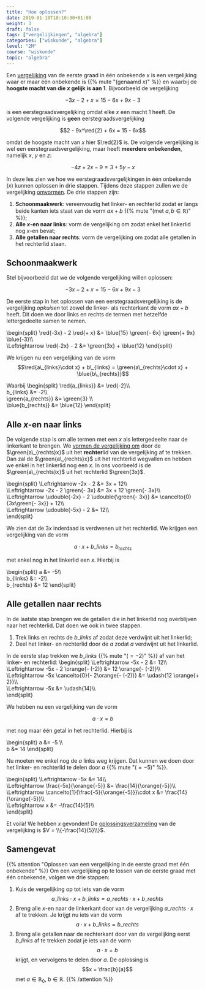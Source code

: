 ```yaml
---
title: "Hoe oplossen?"
date: 2019-01-10T18:10:30+01:00
weight: 3
draft: false
tags: ["vergelijkingen", "algebra"]
categories: ["wiskunde", "algebra"]
level: "2M"
course: "wiskunde"
topic: "algebra"
---
```

Een [vergelijking](../intro) van de eerste graad in één onbekende $x$ is een vergelijking
waar er maar één onbekende is {{% mute "(genaamd $x$)" %}} en waarbij de
**hoogste macht van die $x$ gelijk is aan $1$**. Bijvoorbeeld de
vergelijking

$$-3x - 2 + x = 15 - 6x + 9x -3$$

is een eerstegraadsvergelijking omdat elke $x$ een macht $1$ heeft.
De volgende vergelijking is **geen** eerstegraadsvergelijking

$$2 - 9x^\red{2} + 6x = 15 - 6x$$

omdat de hoogste macht van $x$ hier $\red{2}$ is. De volgende vergelijking is
wel een eerstegraadsvergelijking, maar heeft **meerdere onbekenden**, namelijk
$x$, $y$ en $z$:

$$-4z + 2x -9 = 3 + 5y - x$$

In deze les zien we hoe we eerstegraadsvergelijkingen in één onbekende ($x$)
kunnen oplossen in drie stappen. Tijdens deze stappen zullen we de vergelijking
[omvormen](../omvormen). 
De drie stappen zijn:

1. **Schoonmaakwerk**: vereenvoudig het linker- en rechterlid zodat er langs
beide kanten iets staat van de vorm $a x + b$
{{% mute "(met $a, b \in \mathbb{R}$)" %}};
2. **Alle $x$-en naar links**: vorm de vergelijking om zodat enkel het
linkerlid nog $x$-en bevat;
3. **Alle getallen naar rechts**: vorm de vergelijking om zodat alle getallen in
het rechterlid staan.

## Schoonmaakwerk
Stel bijvoorbeeld dat we de volgende vergelijking willen oplossen:

$$-3x - 2 + x = 15 - 6x + 9x -3$$

De eerste stap in het oplossen van een eerstegraadsvergelijking is de
vergelijking *opkuisen* tot zowel de linker- als rechterkant de vorm $ax + b$
heeft. Dit doen we door links en rechts de termen met hetzelfde lettergedeelte samen
te nemen.

\begin{split}
    \red{-3x} - 2 \red{+ x} &= \blue{15}
    \green{- 6x}
    \green{+ 9x} \blue{-3}\\\\\
    \Leftrightarrow \red{-2x} - 2 &= \green{3x} + \blue{12}
\end{split}

We krijgen nu een vergelijking van de vorm
$$\red{a\_{links}\cdot x} + b\_{links} = \green{a\_{rechts}\cdot x} + \blue{b\_{rechts}}$$

Waarbij
\begin{split}
    \red{a\_{links}} &= \red{-2}\\\\\
    b\_{links} &= -2\\\\\
    \green{a\_{rechts}} &= \green{3} \\\\\
    \blue{b\_{rechts}} &= \blue{12}
\end{split}

## Alle $x$-en naar links
De volgende stap is om alle termen met een $x$ als lettergedeelte naar de
linkerkant te brengen. We [vormen de vergelijking om](../omvormen) door de
$\green{a\_{rechts}x}$
uit het **rechter**lid van de vergelijking af te trekken. Dan zal de
$\green{a\_{rechts}x}$ uit het
rechterlid wegvallen en hebben we enkel in het linkerlid nog een $x$.
In ons voorbeeld is de $\green{a\_{rechts}x}$ uit het rechterlid $\green{3x}$.

\begin{split}
    \Leftrightarrow -2x - 2 &= 3x + 12\\\\\
    \Leftrightarrow -2x - 2 \green{- 3x} &= 3x + 12 \green{- 3x}\\\\\
    \Leftrightarrow \udouble{-2x} - 2 \udouble{\green{- 3x}} &= \cancelto{0}{3x\green{- 3x}} + 12\\\\\
    \Leftrightarrow \udouble{-5x} - 2 &= 12\\\\\
\end{split}

We zien dat de $3x$ inderdaad is verdwenen uit het rechterlid.
We krijgen een vergelijking van de vorm

$$a\cdot x + b\_{links} = b_{rechts}$$

met enkel nog in het linkerlid een $x$. Hierbij is

\begin{split}
    a &= -5\\\\\
    b\_{links} &= -2\\\\\
    b\_{rechts} &= 12
\end{split}

## Alle getallen naar rechts
In de laatste stap brengen we de getallen die in het linkerlid nog overblijven 
naar het rechterlid. Dat doen we ook in twee stappen.

1. Trek links en rechts de $b\_{links}$ af zodat deze verdwijnt uit het linkerlid;
2. Deel het linker- en rechterlid door de $a$ zodat $a$ verdwijnt uit het
   linkerlid.

In de eerste stap trekken we $b\_{links}$ {{% mute "($= -2$)" %}} af van het linker- en rechterlid:
\begin{split}
    \Leftrightarrow -5x - 2 &= 12\\\\\
    \Leftrightarrow -5x - 2 \orange{- (-2)} &= 12 \orange{- (-2)}\\\\\
    \Leftrightarrow -5x \cancelto{0}{- 2\orange{- (-2)}} &= \udash{12 \orange{+ 2}}\\\\\
    \Leftrightarrow -5x &= \udash{14}\\\\\
\end{split}

We hebben nu een vergelijking van de vorm

$$a\cdot x = b$$

met nog maar één getal in het rechterlid. Hierbij is

\begin{split}
    a &= -5 \\\\\
    b &= 14
\end{split}

Nu moeten we enkel nog de $a$ links weg krijgen. Dat kunnen we doen door het
linker- en rechterlid te delen door $a$ {{% mute "($= -5$)" %}}.

\begin{split}
    \Leftrightarrow -5x &= 14\\\\\
    \Leftrightarrow \frac{-5x}{\orange{-5}} &= \frac{14}{\orange{-5}}\\\\\
    \Leftrightarrow \cancelto{1}{\frac{-5}{\orange{-5}}}\cdot x &= \frac{14}{\orange{-5}}\\\\\
    \Leftrightarrow x &= -\frac{14}{5}\\\\\
\end{split}

Et voilà! We hebben $x$ gevonden! De [oplossingsverzameling](../intro#oplossingsverzameling) van de vergelijking
is $V = \\{-\frac{14}{5}\\}$.

## Samengevat
{{% attention "Oplossen van een vergelijking in de eerste graad met één onbekende" %}}
Om een vergelijking op te lossen van de eerste graad met één onbekende, volgen we drie stappen:

1. Kuis de vergelijking op tot iets van de vorm $$a\_{links}\cdot x + b\_{links} = a\_{rechts}\cdot x + b\_{rechts}$$
2. Breng alle $x$-en naar de linkerkant door van de vergelijking
   $a\_{rechts}\cdot x$ af te trekken. Je krijgt nu iets van de vorm
   $$a\cdot x + b\_{links} = b\_{rechts}$$
3. Breng alle getallen naar de rechterkant door van de vergelijking eerst
   $b\_{links}$ af te trekken zodat je iets van de vorm $$a\cdot x = b$$
   krijgt, en vervolgens te delen door $a$.
   De oplossing is
   $$x = \frac{b}{a}$$
   met $a \in \mathbb{R}_0$, $b \in \mathbb{R}$.
{{% /attention %}}
